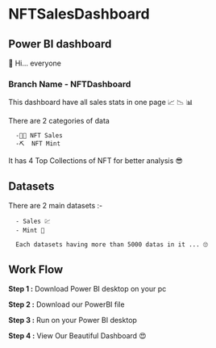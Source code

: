 # NFTSalesDashboard

## Power BI dashboard


 🤩 Hi... everyone 
 
### Branch Name - **NFTDashboard**

 This dashboard have all sales stats in one page 📈 📉 📊
 
 There are 2 categories of data
      
      -👩‍🏫 NFT Sales 
      -⛏  NFT Mint
      
 It has 4 Top Collections of NFT for better analysis 😎
 
 ## Datasets
 
 There are 2 main datasets :-
 
      - Sales 💹
      - Mint 🌿
      
      Each datasets having more than 5000 datas in it ... 🙄
      
 ## Work Flow
 
  **Step 1 :** Download Power BI desktop on your pc
  
  **Step 2 :** Download our PowerBI file 
  
  **Step 3 :** Run on your Power BI desktop
  
  **Step 4 :** View Our Beautiful Dashboard 😍
  





